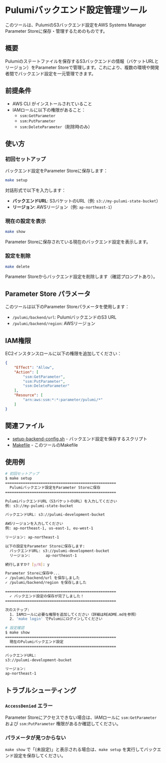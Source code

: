 # Pulumiバックエンド設定管理ツール

このツールは、PulumiのS3バックエンド設定をAWS Systems Manager Parameter Storeに保存・管理するためのものです。

## 概要

Pulumiのステートファイルを保存するS3バックエンドの情報（バケットURLとリージョン）をParameter Storeで管理します。これにより、複数の環境や開発者間でバックエンド設定を一元管理できます。

## 前提条件

- AWS CLI がインストールされていること
- IAMロールに以下の権限があること：
  - `ssm:GetParameter`
  - `ssm:PutParameter`
  - `ssm:DeleteParameter`（削除時のみ）

## 使い方

### 初回セットアップ

バックエンド設定をParameter Storeに保存します：

```bash
make setup
```

対話形式で以下を入力します：
- **バックエンドURL**: S3バケットのURL（例: `s3://my-pulumi-state-bucket`）
- **リージョン**: AWSリージョン（例: `ap-northeast-1`）

### 現在の設定を表示

```bash
make show
```

Parameter Storeに保存されている現在のバックエンド設定を表示します。

### 設定を削除

```bash
make delete
```

Parameter Storeからバックエンド設定を削除します（確認プロンプトあり）。

## Parameter Store パラメータ

このツールは以下のParameter Storeパラメータを使用します：

- `/pulumi/backend/url`: PulumiバックエンドのS3 URL
- `/pulumi/backend/region`: AWSリージョン

## IAM権限

EC2インスタンスロールに以下の権限を追加してください：

```json
{
    "Effect": "Allow",
    "Action": [
        "ssm:GetParameter",
        "ssm:PutParameter",
        "ssm:DeleteParameter"
    ],
    "Resource": [
        "arn:aws:ssm:*:*:parameter/pulumi/*"
    ]
}
```

## 関連ファイル

- [setup-backend-config.sh](setup-backend-config.sh) - バックエンド設定を保存するスクリプト
- [Makefile](Makefile) - このツールのMakefile

## 使用例

```bash
# 初回セットアップ
$ make setup
==================================================
  Pulumiバックエンド設定をParameter Storeに保存
==================================================

PulumiバックエンドURL（S3バケットのURL）を入力してください
例: s3://my-pulumi-state-bucket

バックエンドURL: s3://pulumi-development-bucket

AWSリージョンを入力してください
例: ap-northeast-1, us-east-1, eu-west-1

リージョン: ap-northeast-1

以下の設定をParameter Storeに保存します:
  バックエンドURL: s3://pulumi-development-bucket
  リージョン:       ap-northeast-1

続行しますか? [y/N]: y

Parameter Storeに保存中...
✓ /pulumi/backend/url を保存しました
✓ /pulumi/backend/region を保存しました

==================================================
  ✓ バックエンド設定の保存が完了しました！
==================================================

次のステップ:
  1. IAMロールに必要な権限を追加してください（詳細はREADME.mdを参照）
  2. 'make login' でPulumiにログインしてください

# 設定確認
$ make show
==================================================
  現在のPulumiバックエンド設定
==================================================

バックエンドURL:
s3://pulumi-development-bucket

リージョン:
ap-northeast-1
```

## トラブルシューティング

### `AccessDenied` エラー

Parameter Storeにアクセスできない場合は、IAMロールに `ssm:GetParameter` および `ssm:PutParameter` 権限があるか確認してください。

### パラメータが見つからない

`make show` で「(未設定)」と表示される場合は、`make setup` を実行してバックエンド設定を保存してください。
